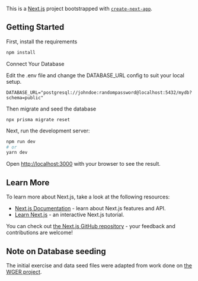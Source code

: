 This is a [Next.js](https://nextjs.org/) project bootstrapped with [`create-next-app`](https://github.com/vercel/next.js/tree/canary/packages/create-next-app).

## Getting Started

First, install the requirements

```bash
npm install
```

Connect Your Database

Edit the .env file and change the DATABASE_URL config to suit your local setup.

```
DATABASE_URL="postgresql://johndoe:randompassword@localhost:5432/mydb?schema=public"
```

Then migrate and seed the database

```
npx prisma migrate reset
```

Next, run the development server:

```bash
npm run dev
# or
yarn dev
```

Open [http://localhost:3000](http://localhost:3000) with your browser to see the result.

## Learn More

To learn more about Next.js, take a look at the following resources:

- [Next.js Documentation](https://nextjs.org/docs) - learn about Next.js features and API.
- [Learn Next.js](https://nextjs.org/learn) - an interactive Next.js tutorial.

You can check out [the Next.js GitHub repository](https://github.com/vercel/next.js/) - your feedback and contributions are welcome!

## Note on Database seeding

The initial exercise and data seed files were adapted from work done on [the WGER project](https://github.com/wger-project/wger).
